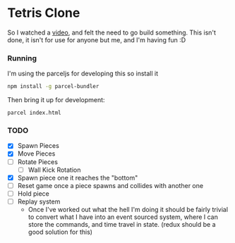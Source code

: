 # Tetris Clone

So I watched a [video](https://www.youtube.com/watch?v=QOJfyp0KMmM), and felt the need to go build something. This isn't done, it isn't for use for anyone but me, and I'm having fun :D


### Running

I'm using the parceljs for developing this so install it

```bash
npm install -g parcel-bundler
```

Then bring it up for development:

```
parcel index.html
```

### TODO

- [x] Spawn Pieces
- [x] Move Pieces
- [ ] Rotate Pieces
  - [ ] Wall Kick Rotation
- [x] Spawn piece one it reaches the "bottom"
- [ ] Reset game once a piece spawns and collides with another one
- [ ] Hold piece
- [ ] Replay system
    - Once I've worked out what the hell I'm doing it should be fairly trivial
      to convert what I have into an event sourced system, where I can store
      the commands, and time travel in state. (redux should be a good solution for this)
